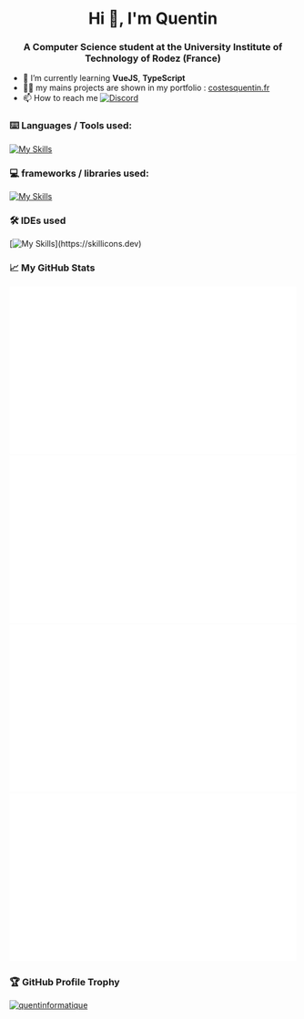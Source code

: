 <h1 align="center">Hi 👋, I'm Quentin</h1>
<h3 align="center">A Computer Science student at the University Institute of Technology of Rodez (France)</h3>

- 🌱 I’m currently learning **VueJS**, **TypeScript**
- 👨‍💻 my mains projects are shown in my portfolio : [costesquentin.fr](https://costesquentin.fr/)
- 📫 How to reach me [![Discord](https://img.shields.io/badge/Discord-7289DA?style=flat-square&logo=discord&logoColor=white)](https://discordapp.com/users/476476029595287552)

<h3 align="left">⌨️ Languages / Tools used:</h3>

[![My Skills](https://skillicons.dev/icons?i=js,ts,html,css,java,py,php,bash,powershell,gradle,git,npm,md,mongodb,mysql,firebase,sqlite,grafana,linux,windows,postman,figma,regex)](https://skillicons.dev)

<h3 align="left">💻 frameworks / libraries used:</h3>

[![My Skills](https://skillicons.dev/icons?i=nodejs,electron,vue,vite,jquery,sass,bootstrap,tailwind)](https://skillicons.dev)

<h3 align="left">🛠️ IDEs used</h3>

[![My Skills](https://skillicons.dev/icons?i=arduino,eclipse,vscode,androidstudio,idea,phpstorm,webstorm,pycharm,)](https://skillicons.dev)

<h3 align="left">📈 My GitHub Stats</h3>

![](https://raw.githubusercontent.com/quentinformatique/github_stats/master/generated/languages.svg#gh-dark-mode-only)
![](https://raw.githubusercontent.com/quentinformatique/github_stats/master/generated/languages.svg#gh-light-mode-only)
![](https://raw.githubusercontent.com/quentinformatique/github_stats/master/generated/overview.svg#gh-dark-mode-only)
![](https://raw.githubusercontent.com/quentinformatique/github_stats/master/generated/overview.svg#gh-light-mode-only)


<h3 align="left">🏆 GitHub Profile Trophy</h3>
<p align="left"><a href="https://github.com/ryo-ma/github-profile-trophy"><img src="https://github-profile-trophy.vercel.app/?username=quentinformatique&theme=onestar&column=-1" alt="quentinformatique" /></a></p>
